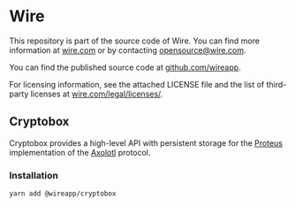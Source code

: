 # Wire

This repository is part of the source code of Wire. You can find more information at [wire.com](https://wire.com) or by contacting opensource@wire.com.

You can find the published source code at [github.com/wireapp](https://github.com/wireapp).

For licensing information, see the attached LICENSE file and the list of third-party licenses at [wire.com/legal/licenses/](https://wire.com/legal/licenses/).

## Cryptobox

Cryptobox provides a high-level API with persistent storage for the [Proteus](https://github.com/wireapp/proteus) implementation of the [Axolotl](https://github.com/trevp/axolotl/wiki) protocol.

### Installation

```
yarn add @wireapp/cryptobox
```
